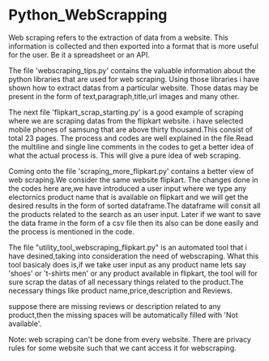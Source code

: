 # Python_WebScrapping

Web scraping refers to the extraction of data from a website. This information is collected and then exported into a format that is more useful for the user.
Be it a spreadsheet or an API.

The file  'webscraping_tips.py'  contains the valuable information about the python libraries that are used for web scraping.
Using those libraries i have shown how to extract datas from a particular website.
Those datas may be present in the form of text,paragraph,title,url images and many other.

The next file  'flipkart_scrap_starting.py'  is a good example of scraping where we are scraping datas from the flipkart website.
i have selected mobile phones of samsung that are above thirty thousand.This consist of total 23 pages.
The process and codes are well explained in the file.Read the multiline and single line comments in the codes to get a better idea of what the actual process is.
This will give a pure idea of web scraping.

Coming onto the file  'scraping_more_flipkart.py' contains a better view of web scraping.We consider the same website flipkart.
The changes done in the codes here are,we have introduced a user input where we type any electornics product name that is available on flipkart and we will get the 
desired results in the form of sorted dataframe.The dataframe will consit all the products related to the search as an user input.
Later if we want to save the data frame in the form of a csv file then its also can be done easily and the process is mentioned in the code.

The file  "utility_tool_webscraping_flipkart.py"  is an automated tool that i have desined,taking into consideration the need of webscraping.
What this tool basicaly does is,if we take user input as any product name lets say 'shoes' or 't-shirts men' or any product available in flipkart,
the tool will for sure scrap the datas of all necessary things related to the product.The necessary things like product name,price,description and Reviews.

suppose there are missing reviews or description related to any product,then the missing spaces will be automatically filled with 'Not available'.

Note: web scraping can't be done from every website. There are privacy rules for some website such that we cant access it for webscraping.
